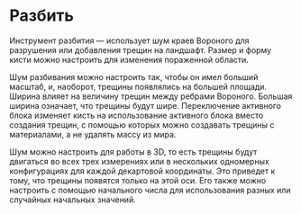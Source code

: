 # Разбить
Инструмент разбития — использует шум краев Вороного для разрушения или добавления трещин на ландшафт. Размер и форму кисти можно настроить для изменения пораженной области.

Шум разбивания можно настроить так, чтобы он имел больший масштаб, и, наоборот, трещины появлялись на большей площади. Ширина влияет на величину трещин между ребрами Вороного. Большая ширина означает, что трещины будут шире. Переключение активного блока изменяет кисть на использование активного блока вместо создания трещин, с помощью которых можно создавать трещины с материалами, а не удалять массу из мира.

Шум можно настроить для работы в 3D, то есть трещины будут двигаться во всех трех измерениях или в нескольких одномерных конфигурациях для каждой декартовой координаты. Это приведет к тому, что трещины появятся только на этой оси. Его также можно настроить с помощью начального числа для использования разных или случайных начальных значений.
